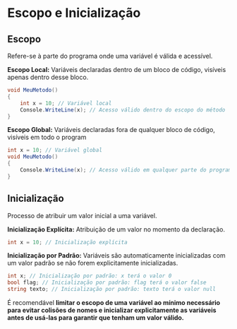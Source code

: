# Escopo e Inicialização
## Escopo
Refere-se à parte do programa onde uma variável é válida e acessível.

**Escopo Local:** Variáveis declaradas dentro de um bloco de código, visíveis apenas dentro desse bloco.
```csharp
void MeuMetodo()
{
    int x = 10; // Variável local
    Console.WriteLine(x); // Acesso válido dentro do escopo do método
}
```

**Escopo Global:** Variáveis declaradas fora de qualquer bloco de código, visíveis em todo o program
```csharp
int x = 10; // Variável global
void MeuMetodo()
{
    Console.WriteLine(x); // Acesso válido em qualquer parte do programa
}
```

## Inicialização
Processo de atribuir um valor inicial a uma variável.

**Inicialização Explícita:** Atribuição de um valor no momento da declaração.
```csharp
int x = 10; // Inicialização explícita
```

**Inicialização por Padrão:** Variáveis são automaticamente inicializadas com um valor padrão se não forem explicitamente inicializadas.
```csharp
int x; // Inicialização por padrão: x terá o valor 0
bool flag; // Inicialização por padrão: flag terá o valor false
string texto; // Inicialização por padrão: texto terá o valor null
```

É recomendável **limitar o escopo de uma variável ao mínimo necessário para evitar colisões de nomes e inicializar explicitamente as variáveis antes de usá-las para garantir que tenham um valor válido.**
